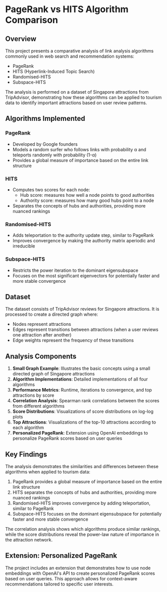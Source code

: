 # PageRank vs HITS Algorithm Comparison

## Overview

This project presents a comparative analysis of link analysis algorithms commonly used in web search and recommendation systems:
- PageRank
- HITS (Hyperlink-Induced Topic Search)
- Randomised-HITS
- Subspace-HITS

The analysis is performed on a dataset of Singapore attractions from TripAdvisor, demonstrating how these algorithms can be applied to tourism data to identify important attractions based on user review patterns.

## Algorithms Implemented

### PageRank
- Developed by Google founders
- Models a random surfer who follows links with probability α and teleports randomly with probability (1-α)
- Provides a global measure of importance based on the entire link structure

### HITS
- Computes two scores for each node:
  - Hub score: measures how well a node points to good authorities
  - Authority score: measures how many good hubs point to a node
- Separates the concepts of hubs and authorities, providing more nuanced rankings

### Randomised-HITS
- Adds teleportation to the authority update step, similar to PageRank
- Improves convergence by making the authority matrix aperiodic and irreducible

### Subspace-HITS
- Restricts the power iteration to the dominant eigensubspace
- Focuses on the most significant eigenvectors for potentially faster and more stable convergence

## Dataset

The dataset consists of TripAdvisor reviews for Singapore attractions. It is processed to create a directed graph where:
- Nodes represent attractions
- Edges represent transitions between attractions (when a user reviews one attraction after another)
- Edge weights represent the frequency of these transitions

## Analysis Components

1. **Small Graph Example**: Illustrates the basic concepts using a small directed graph of Singapore attractions
2. **Algorithm Implementations**: Detailed implementations of all four algorithms
3. **Performance Metrics**: Runtime, iterations to convergence, and top attractions by score
4. **Correlation Analysis**: Spearman rank correlations between the scores from different algorithms
5. **Score Distributions**: Visualizations of score distributions on log-log plots
6. **Top Attractions**: Visualizations of the top-10 attractions according to each algorithm
7. **Personalized PageRank**: Extension using OpenAI embeddings to personalize PageRank scores based on user queries

## Key Findings

The analysis demonstrates the similarities and differences between these algorithms when applied to tourism data:

1. PageRank provides a global measure of importance based on the entire link structure
2. HITS separates the concepts of hubs and authorities, providing more nuanced rankings
3. Randomised-HITS improves convergence by adding teleportation, similar to PageRank
4. Subspace-HITS focuses on the dominant eigensubspace for potentially faster and more stable convergence

The correlation analysis shows which algorithms produce similar rankings, while the score distributions reveal the power-law nature of importance in the attraction network.

## Extension: Personalized PageRank

The project includes an extension that demonstrates how to use node embeddings with OpenAI's API to create personalized PageRank scores based on user queries. This approach allows for context-aware recommendations tailored to specific user interests.
